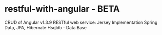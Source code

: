 # restful-with-angular - BETA
CRUD of Angular v1.3.9
RESTful web service: Jersey Implementation
Spring Data, JPA, Hibernate
Hsqldb - Data Base

